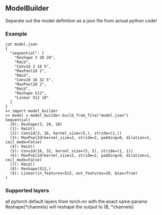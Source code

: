 ## ModelBuilder
Separate out the model definition as a json file from actual python code!

### Example
```
cat model.json
{
  "sequential": [
    "Reshape 3 28 28",
    "ReLU",
    "Conv1d 3 16 5",
    "MaxPool2d 2",
    "ReLU",
    "Conv2d 16 32 5",
    "MaxPool2d 2",
    "ReLU",
    "Reshape 512",
    "Linear 512 10"
  ]
} 
>> import model_builder
>> model = model_builder.build_from_file("model.json")
Sequential(
  (0): Reshape(3, 28, 28)
  (1): ReLU()
  (2): Conv1d(3, 16, kernel_size=(5,), stride=(1,))
  (3): MaxPool2d(kernel_size=2, stride=2, padding=0, dilation=1, ceil_mode=False)
  (4): ReLU()
  (5): Conv2d(16, 32, kernel_size=(5, 5), stride=(1, 1))
  (6): MaxPool2d(kernel_size=2, stride=2, padding=0, dilation=1, ceil_mode=False)
  (7): ReLU()
  (8): Reshape(512,)
  (9): Linear(in_features=512, out_features=10, bias=True)
)
``` 

### Supported layers
all pytorch default layers from torch.nn with the exact same params<br>
Reshape(*channels) will reshape the output to (B, *channels)
